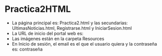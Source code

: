# Practica2HTML
- La página principal es: Practica2.html y las secundarias: UltimasNoticias.html, Registrarse.html y IniciarSesion.html
- La URL de inicio del portal web es: 
- Las imágenes están en la carpeta Resources
- En Inicio de sesión, el email es el que el usuario quiera y la contraseña es: contraseña